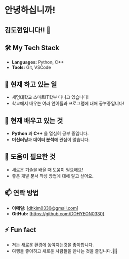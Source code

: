 # 안녕하십니까!
## 김도현입니다!! 👋

## 🛠 My Tech Stack
- **Languages:** Python, C++
- **Tools:** Git, VSCode

## 🔭 현재 하고 있는 일
- 세명대학교 스마트IT학부 다니고 있습니다!
- 학교에서 배우는 여러 언어들과 프로그램에 대해 공부중입니다!

## 🌱 현재 배우고 있는 것
- **Python** 과 **C++** 을 열심히 공부 중입니다.
- **머신러닝**과 **데이터 분석**에 관심이 많습니다.

## 🤔 도움이 필요한 것
- 새로운 기술을 배울 때 도움이 필요해요!
- 좋은 개발 문서 작성 방법에 대해 알고 싶어요.

## 📫 연락 방법
- **이메일:** [dhkim0330@gmail.com]
- **GitHub:** [https://github.com/DOHYEON0330]

## ⚡ Fun fact
- 저는 새로운 환경에 놓여지는것을 좋아합니다.
- 여행을 좋아하고 새로운 사람들을 만나는 것을 즐깁니다.🛫🛬
